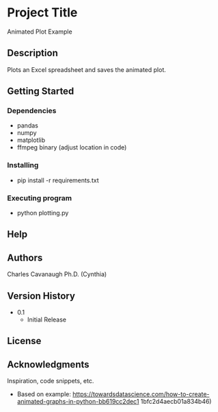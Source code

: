 # Project Title

Animated Plot Example

## Description

Plots an Excel spreadsheet and saves the animated plot.

## Getting Started

### Dependencies

* pandas
* numpy
* matplotlib
* ffmpeg binary (adjust location in code)

### Installing

* pip install -r requirements.txt

### Executing program

* python plotting.py


## Help



## Authors

Charles Cavanaugh Ph.D. (Cynthia)

## Version History

* 0.1
    * Initial Release

## License

## Acknowledgments

Inspiration, code snippets, etc.
* Based on example: https://towardsdatascience.com/how-to-create-animated-graphs-in-python-bb619cc2dec1
1bfc2d4aecb01a834b46)